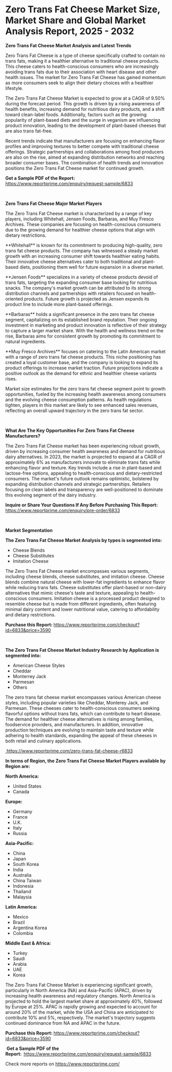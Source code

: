 <p><h1>Zero Trans Fat Cheese Market Size, Market Share and Global Market Analysis Report, 2025 - 2032</h1></p><p><strong>Zero Trans Fat Cheese Market Analysis and Latest Trends</strong></p>
<p><p>Zero Trans Fat Cheese is a type of cheese specifically crafted to contain no trans fats, making it a healthier alternative to traditional cheese products. This cheese caters to health-conscious consumers who are increasingly avoiding trans fats due to their association with heart disease and other health issues. The market for Zero Trans Fat Cheese has gained momentum as more consumers seek to align their dietary choices with a healthier lifestyle.</p><p>The Zero Trans Fat Cheese Market is expected to grow at a CAGR of 9.50% during the forecast period. This growth is driven by a rising awareness of health benefits, increasing demand for nutritious dairy products, and a shift toward clean-label foods. Additionally, factors such as the growing popularity of plant-based diets and the surge in veganism are influencing product innovation, leading to the development of plant-based cheeses that are also trans fat-free.</p><p>Recent trends indicate that manufacturers are focusing on enhancing flavor profiles and improving textures to better compete with traditional cheese offerings. Strategic partnerships and collaborations among food producers are also on the rise, aimed at expanding distribution networks and reaching broader consumer bases. The combination of health trends and innovation positions the Zero Trans Fat Cheese market for continued growth.</p></p>
<p><strong>Get a Sample PDF of the Report:&nbsp;</strong> <a href="https://www.reportprime.com/enquiry/request-sample/6833?utm_campaign=1894&utm_medium=2&utm_source=Github&utm_content=ia&utm_term=24032025&utm_id=zero-trans-fat-cheese">https://www.reportprime.com/enquiry/request-sample/6833</a></p>
<p>&nbsp;</p>
<p><strong>Zero Trans Fat Cheese Major Market Players</strong></p>
<p><p>The Zero Trans Fat Cheese market is characterized by a range of key players, including Whitehall, Jensen Foods, Barbaras, and Muy Fresco Archives. These companies are focusing on health-conscious consumers due to the growing demand for healthier cheese options that align with dietary restrictions.</p><p>**Whitehall** is known for its commitment to producing high-quality, zero trans fat cheese products. The company has witnessed a steady market growth with an increasing consumer shift towards healthier eating habits. Their innovative cheese alternatives cater to both traditional and plant-based diets, positioning them well for future expansion in a diverse market.</p><p>**Jensen Foods** specializes in a variety of cheese products devoid of trans fats, targeting the expanding consumer base looking for nutritious snacks. The company's market growth can be attributed to its strong distribution channels and partnerships with retailers focused on health-oriented products. Future growth is projected as Jensen expands its product line to include more plant-based offerings.</p><p>**Barbaras** holds a significant presence in the zero trans fat cheese segment, capitalizing on its established brand reputation. Their ongoing investment in marketing and product innovation is reflective of their strategy to capture a larger market share. With the health and wellness trend on the rise, Barbaras aims for consistent growth by promoting its commitment to natural ingredients.</p><p>**Muy Fresco Archives** focuses on catering to the Latin American market with a range of zero trans fat cheese products. This niche positioning has created a loyal customer base, and the company is looking to expand its product offerings to increase market traction. Future projections indicate a positive outlook as the demand for ethnic and healthier cheese variants rises.</p><p>Market size estimates for the zero trans fat cheese segment point to growth opportunities, fueled by the increasing health awareness among consumers and the evolving cheese consumption patterns. As health regulations tighten, players in this market are likely to see enhanced sales revenues, reflecting an overall upward trajectory in the zero trans fat sector.</p></p>
<p>&nbsp;</p>
<p><strong>What Are The Key Opportunities For Zero Trans Fat Cheese Manufacturers?</strong></p>
<p><p>The Zero Trans Fat Cheese market has been experiencing robust growth, driven by increasing consumer health awareness and demand for nutritious dairy alternatives. In 2023, the market is projected to expand at a CAGR of approximately 6% as manufacturers innovate to eliminate trans fats while enhancing flavor and texture. Key trends include a rise in plant-based and lactose-free options, appealing to health-conscious and dietary-restricted consumers. The market's future outlook remains optimistic, bolstered by expanding distribution channels and strategic partnerships. Retailers focusing on clean labels and transparency are well-positioned to dominate this evolving segment of the dairy industry.</p></p>
<p><strong>Inquire or Share Your Questions If Any Before Purchasing This Report:</strong> <a href="https://www.reportprime.com/enquiry/pre-order/6833?utm_campaign=1894&utm_medium=2&utm_source=Github&utm_content=ia&utm_term=24032025&utm_id=zero-trans-fat-cheese">https://www.reportprime.com/enquiry/pre-order/6833</a></p>
<p>&nbsp;</p>
<p><strong>Market Segmentation</strong></p>
<p><strong>The Zero Trans Fat Cheese Market Analysis by types is segmented into:</strong></p>
<p><ul><li>Cheese Blends</li><li>Cheese Substitutes</li><li>Imitation Cheese</li></ul></p>
<p><p>The Zero Trans Fat Cheese market encompasses various segments, including cheese blends, cheese substitutes, and imitation cheese. Cheese blends combine natural cheese with lower-fat ingredients to enhance flavor while reducing trans fats. Cheese substitutes offer plant-based or non-dairy alternatives that mimic cheese's taste and texture, appealing to health-conscious consumers. Imitation cheese is a processed product designed to resemble cheese but is made from different ingredients, often featuring minimal dairy content and lower nutritional value, catering to affordability and dietary restrictions.</p></p>
<p><strong>Purchase this Report:&nbsp;</strong><a href="https://www.reportprime.com/checkout?id=6833&price=3590&utm_campaign=1894&utm_medium=2&utm_source=Github&utm_content=ia&utm_term=24032025&utm_id=zero-trans-fat-cheese">https://www.reportprime.com/checkout?id=6833&price=3590</a></p>
<p>&nbsp;</p>
<p><strong>The Zero Trans Fat Cheese Market Industry Research by Application is segmented into:</strong></p>
<p><ul><li>American Cheese Styles</li><li>Cheddar</li><li>Monterrey Jack</li><li>Parmesan</li><li>Others</li></ul></p>
<p><p>The zero trans fat cheese market encompasses various American cheese styles, including popular varieties like Cheddar, Monterey Jack, and Parmesan. These cheeses cater to health-conscious consumers seeking flavorful options without trans fats, which can contribute to heart disease. The demand for healthier cheese alternatives is rising among families, foodservice providers, and manufacturers. In addition, innovative production techniques are evolving to maintain taste and texture while adhering to health standards, expanding the appeal of these cheeses in both retail and culinary applications.</p></p>
<p><a href="https://www.reportprime.com/zero-trans-fat-cheese-r6833?utm_campaign=1894&utm_medium=2&utm_source=Github&utm_content=ia&utm_term=24032025&utm_id=zero-trans-fat-cheese">&nbsp;https://www.reportprime.com/zero-trans-fat-cheese-r6833</a></p>
<p><strong>In terms of Region, the Zero Trans Fat Cheese Market Players available by Region are:</strong></p>
<p>
    <p> <strong> North America: </strong>
        <ul>
            <li>United States</li>
            <li>Canada</li>
        </ul>
        </p> 
    <p> <strong> Europe: </strong>
        <ul>
            <li>Germany</li>
            <li>France</li>
            <li>U.K.</li>
            <li>Italy</li>
            <li>Russia</li>
        </ul>
        </p> 
    <p> <strong> Asia-Pacific: </strong>
        <ul>
            <li>China</li>
            <li>Japan</li>
            <li>South Korea</li>
            <li>India</li>
            <li>Australia</li>
            <li>China Taiwan</li>
            <li>Indonesia</li>
            <li>Thailand</li>
            <li>Malaysia</li>
        </ul>
        </p> 
    <p> <strong> Latin America: </strong>
        <ul>
            <li>Mexico</li>
            <li>Brazil</li>
            <li>Argentina Korea</li>
            <li>Colombia</li>
        </ul>
        </p> 
    <p> <strong> Middle East & Africa: </strong>
        <ul>
            <li>Turkey</li>
            <li>Saudi</li>
            <li>Arabia</li>
            <li>UAE</li>
            <li>Korea</li>
        </ul>
    </p>
    </p>
<p><p>The Zero Trans Fat Cheese Market is experiencing significant growth, particularly in North America (NA) and Asia-Pacific (APAC), driven by increasing health awareness and regulatory changes. North America is projected to hold the largest market share at approximately 40%, followed by Europe at 25%. APAC is rapidly growing and expected to account for around 20% of the market, while the USA and China are anticipated to contribute 10% and 5%, respectively. The market's trajectory suggests continued dominance from NA and APAC in the future.</p></p>
<p><strong>Purchase this Report: </strong><a href="https://www.reportprime.com/checkout?id=6833&price=3590&utm_campaign=1894&utm_medium=2&utm_source=Github&utm_content=ia&utm_term=24032025&utm_id=zero-trans-fat-cheese">https://www.reportprime.com/checkout?id=6833&price=3590</a></p>
<p>&nbsp;<strong>Get a Sample PDF of the Report:&nbsp;&nbsp;</strong><a href="https://www.reportprime.com/enquiry/request-sample/6833?utm_campaign=1894&utm_medium=2&utm_source=Github&utm_content=ia&utm_term=24032025&utm_id=zero-trans-fat-cheese">https://www.reportprime.com/enquiry/request-sample/6833</a></p>
<p><strong></strong></p>
<p>Check more reports on <a href="https://www.reportprime.com/?utm_campaign=1894&utm_medium=2&utm_source=Github&utm_content=ia&utm_term=24032025&utm_id=zero-trans-fat-cheese">https://www.reportprime.com/</a></p>